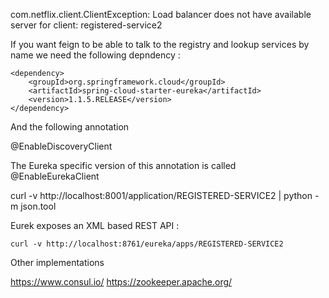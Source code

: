 

com.netflix.client.ClientException: Load balancer does not have available server for client: registered-service2

If you want feign to be able to talk to the registry and lookup services by name we need the following depndency :

```
<dependency>
    <groupId>org.springframework.cloud</groupId>
    <artifactId>spring-cloud-starter-eureka</artifactId>
    <version>1.1.5.RELEASE</version>
</dependency>
```

And the following annotation 

@EnableDiscoveryClient

The Eureka specific version of this annotation is called @EnableEurekaClient


curl -v http://localhost:8001/application/REGISTERED-SERVICE2 | python -m json.tool

Eurek exposes an XML based REST API :

```
curl -v http://localhost:8761/eureka/apps/REGISTERED-SERVICE2
```

Other implementations

https://www.consul.io/
https://zookeeper.apache.org/
